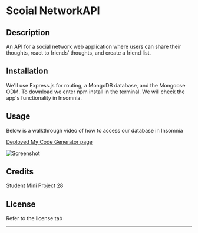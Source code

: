 # Scoial NetworkAPI

## Description

An API for a social network web application where users can share their thoughts, react to friends’ thoughts, and create a friend list. 


## Installation
We'll use Express.js for routing, a MongoDB database, and the Mongoose ODM. To download we enter npm install in the terminal. We will check the app's functionality in Insomnia.

## Usage
Below is a walkthrough video of how to access our database in Insomnia

<a href="https://asiabeoon.github.io/My-Code-Generator/">Deployed My Code Generator page</a>

![Screenshot](./assets/images/Screenshot%202023-04-06%20171838.png)


## Credits
Student Mini Project 28

## License

Refer to the license tab

---

